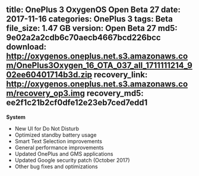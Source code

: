 title: OnePlus 3 OxygenOS Open Beta 27
date: 2017-11-16
categories: OnePlus 3
tags: Beta
file_size: 1.47 GB
version: Open Beta 27
md5: 9e02a2a2cdb6c70aecb4667bcd226bcc
download: http://oxygenos.oneplus.net.s3.amazonaws.com/OnePlus3Oxygen_16_OTA_037_all_1711111214_902ee60401714b3d.zip
recovery_link: http://oxygenos.oneplus.net.s3.amazonaws.com/recovery_op3.img
recovery_md5: ee2f1c21b2cf0dfe12e23eb7ced7edd1
---
**System**
* New UI for Do Not Disturb
* Optimized standby battery usage
* Smart Text Selection improvements
* General performance improvements
* Updated OnePlus and GMS applications
* Updated Google security patch (October 2017)
* Other bug fixes and optimizations
